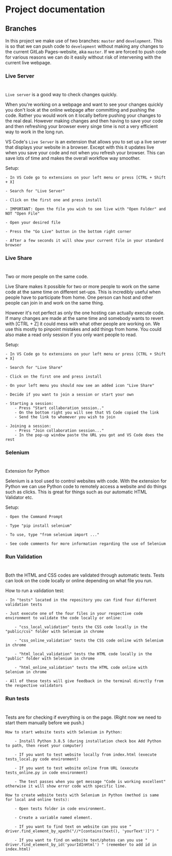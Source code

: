 # Project documentation

## Branches

In this project we make use of two branches: `master` and `development`. This is so that we can push code to `development` without making any changes to the current GitLab Pages-website, aka `master`. If we are forced to push code for various reasons we can do it easily without risk of intervening with the current live webpage.


### Live Server

#

`Live server` is a good way to check changes quickly.

When you're working on a webpage and want to see your changes quickly you don't look at the online webpage after committing and pushing the code. Rather you would work on it locally before pushing your changes to the real deal. However making changes and then having to save your code and then refreshing your browser every singe time is not a very efficient way to work in the long run.

VS Code's `Live Server` is an extension that allows you to set up a live server that displays your website in a browser. Except with this it updates live when you save your code and not when you refresh your browser. This can save lots of time and makes the overall workflow way smoother.

Setup:

    - In VS Code go to extensions on your left menu or press [CTRL + Shift + X]

    - Search for "Live Server"

    - Click on the first one and press install 

    - IMPORTANT: Open the file you wish to see live with "Open Folder" and NOT "Open File"

    - Open your desired file

    - Press the "Go Live" button in the bottom right corner

    - After a few seconds it will show your current file in your standard browser

### Live Share

#

Two or more people on the same code.

Live Share makes it possible for two or more people to work on the same code at the same time on different set-ups. This is incredibly useful when people have to participate from home. One person can host and other people can join in and work on the same thing.

However it's not perfect as only the one hosting can actually execute code. If many changes are made at the same time and somebody wants to revert with [CTRL + Z] it could mess with what other people are working on. We use this mostly to pinpoint mistakes and add things from home. You could also make a read only session if you only want people to read.

Setup:

    - In VS Code go to extensions on your left menu or press [CTRL + Shift + X]

    - Search for "Live Share"

    - Click on the first one and press install 

    - On your left menu you should now see an added icon "Live Share"

    - Decide if you want to join a session or start your own

    - Starting a session:
        - Press "Start collaboration session.."
        - On the bottom right you will see that VS Code copied the link
        - Send the link to whomever you wish to join

    - Joining a session:
        - Press "Join collaboration session..."
        - In the pop-up window paste the URL you got and VS Code does the rest

### Selenium

#

Extension for Python

Selenium is a tool used to control websites with code. With the extension for Python we can use Python code to remotely access a website and do things such as clicks. This is great for things such as our automatic HTML Validator etc.

Setup: 

    - Open the Command Prompt

    - Type "pip install selenium"

    - To use, type "from selenium import ..."
    
    - See code comments for more information regarding the use of Selenium


### Run Validation 

#

Both the HTML and CSS codes are validated through automatic tests. Tests can look on the code locally or online depending on what file you run.

How to run a validation test:

    - In "tests" located in the repository you can find four different validation tests

    - Just execute one of the four files in your respective code environment to validate the code locally or online:

        - "css_local_validation" tests the CSS code locally in the "public/css" folder with Selenium in chrome
        
        - "css_online_validation" tests the CSS code online with Selenium in chrome

        - "html_local_validation" tests the HTML code locally in the "public" folder with Selenium in chrome

        - "html_online_validation" tests the HTML code online with Selenium in chrome

    - All of these tests will give feedback in the terminal directly from the respective validators


### Run tests 

#

Tests are for checking if everything is on the page. (Right now we need to start them manually before we push.)

    How to start website tests with Selenium in Python:

        - Install Python 3.8.5 (during installation check box Add Python to path, then reset your computer)

        - If you want to test website locally from index.html (execute tests_local.py code environment)

        - If you want to test website online from URL (execute tests_online.py in code environment)

        - The test passes when you get message "Code is working excellent" otherwise it will show error code with specific line.

    How to create website tests with Selenium in Python (method is same for local and online tests):

        - Open tests folder in code environment.

        - Create a variable named element.

        - If you want to find text on website can you use " driver.find_element_by_xpath("//*[contains(text(), 'yourText')]") "

        - If you want to find on website text/photos can you use " driver.find_element_by_id('yourIdInHtml') " (remember to add id in index.html)